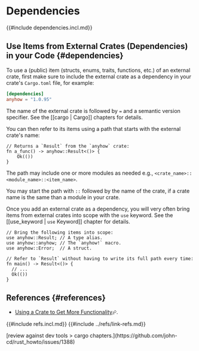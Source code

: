 # Dependencies

{{#include dependencies.incl.md}}

## Use Items from External Crates (Dependencies) in your Code {#dependencies}

To use a (public) item (structs, enums, traits, functions, etc.) of an external crate, first make sure to include the external crate as a dependency in your crate's `Cargo.toml` file, for example:

```toml
[dependencies]
anyhow = "1.0.95"
```

The name of the external crate is followed by `=` and a semantic version specifier. See the [[cargo | Cargo]] chapters for details.

You can then refer to its items using a path that starts with the external crate's name:

```rust,noplayground
// Returns a `Result` from the `anyhow` crate:
fn a_func() -> anyhow::Result<()> {
    Ok(())
}
```

The path may include one or more modules as needed e.g., `<crate_name>::<module_name>::<item_name>`.

You may start the path with `::` followed by the name of the crate, if a crate name is the same than a module in your crate.

Once you add an external crate as a dependency, you will very often bring items from external crates into scope with the `use` keyword. See the [[use_keyword | `use` Keyword]] chapter for details.

```rust,noplayground
// Bring the following items into scope:
use anyhow::Result; // A type alias.
use anyhow::anyhow; // The `anyhow!` macro.
use anyhow::Error;  // A struct.

// Refer to `Result` without having to write its full path every time:
fn main() -> Result<()> {
  // ...
  Ok(())
}
```

## References {#references}

- [Using a Crate to Get More Functionality](https://doc.rust-lang.org/book/ch02-00-guessing-game-tutorial.html#using-a-crate-to-get-more-functionality)⮳.

{{#include refs.incl.md}}
{{#include ../refs/link-refs.md}}

<div class="hidden">
[review against dev tools > cargo chapters.](https://github.com/john-cd/rust_howto/issues/1388)
</div>
